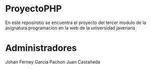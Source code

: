 # ProyectoPHP
En este reposirotio se encuentra el proyecto del tercer modulo de la asignatura programacion en la web de la universidad javeriana
# Administradores
Johan Ferney Garcia Pachon
Juan Castañeda
